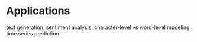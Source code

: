 # Applications

text generation, sentiment analysis, character-level vs word-level modeling, time series prediction 